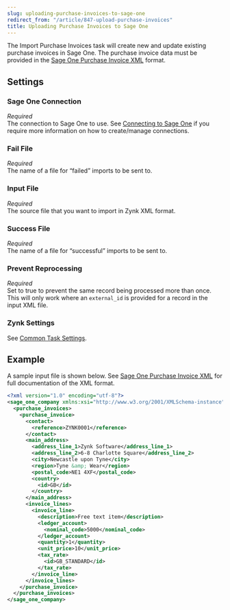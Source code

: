 ```yaml
---
slug: uploading-purchase-invoices-to-sage-one
redirect_from: "/article/847-upload-purchase-invoices"
title: Uploading Purchase Invoices to Sage One
---
```

The Import Purchase Invoices task will create new and update existing purchase invoices in Sage One. The purchase invoice data must be provided in the [Sage One Purchase Invoice XML](sage-one-purchase-invoice-xml) format.

## Settings
### Sage One Connection
_Required_  
The connection to Sage One to use. See [Connecting to Sage One](connecting-to-sage-one) if you require more information on how to create/manage connections.

### Fail File
_Required_  
The name of a file for “failed” imports to be sent to.

### Input File
_Required_  
The source file that you want to import in Zynk XML format.

### Success File
_Required_  
The name of a file for “successful” imports to be sent to.

### Prevent Reprocessing
_Required_  
Set to true to prevent the same record being processed more than once. This will only work where an `external_id` is provided for a record in the input XML file.

### Zynk Settings
See [Common Task Settings](common-task-settings).

## Example
A sample input file is shown below. See [Sage One Purchase Invoice XML](sage-one-purchase-invoice-xml) for full documentation of the XML format.
```xml
<?xml version="1.0" encoding="utf-8"?>
<sage_one_company xmlns:xsi="http://www.w3.org/2001/XMLSchema-instance" xmlns:xsd="http://www.w3.org/2001/XMLSchema">
  <purchase_invoices>
    <purchase_invoice>
      <contact>
        <reference>ZYNK0001</reference>
      </contact>
      <main_address>
        <address_line_1>Zynk Software</address_line_1>
        <address_line_2>6-8 Charlotte Square</address_line_2>
        <city>Newcastle upon Tyne</city>
        <region>Tyne &amp; Wear</region>
        <postal_code>NE1 4XF</postal_code>
        <country>
          <id>GB</id>
        </country>
      </main_address>
      <invoice_lines>
        <invoice_line>
          <description>Free text item</description>
          <ledger_account>
            <nominal_code>5000</nominal_code>
          </ledger_account>
          <quantity>1</quantity>
          <unit_price>10</unit_price>
          <tax_rate>
            <id>GB_STANDARD</id>
          </tax_rate>
        </invoice_line>
      </invoice_lines>
    </purchase_invoice>
  </purchase_invoices>
</sage_one_company>
```